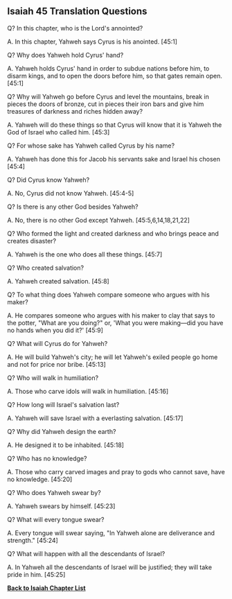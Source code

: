 ## Isaiah 45 Translation Questions ##

Q? In this chapter, who is the Lord's annointed?

A. In this chapter, Yahweh says Cyrus is his anointed. [45:1]

Q? Why does Yahweh hold Cyrus' hand?

A. Yahweh holds Cyrus' hand in order to subdue nations before him, to disarm kings, and to open the doors before him, so that gates remain open. [45:1]

Q? Why will Yahweh go before Cyrus and level the mountains, break in pieces the doors of bronze, cut in pieces their iron bars and give him treasures of darkness and riches hidden away?

A. Yahweh will do these things so that Cyrus will know that it is Yahweh the God of Israel who called him. [45:3]

Q? For whose sake has Yahweh called Cyrus by his name?

A. Yahweh has done this for Jacob his servants sake and Israel his chosen [45:4]

Q? Did Cyrus know Yahweh?

A. No, Cyrus did not know Yahweh. [45:4-5]

Q? Is there is any other God besides Yahweh?

A. No, there is no other God except Yahweh. [45:5,6,14,18,21,22]

Q? Who formed the light and created darkness and who brings peace and creates disaster?

A. Yahweh is the one who does all these things. [45:7]

Q? Who created salvation?

A. Yahweh created salvation. [45:8]

Q? To what thing does Yahweh compare someone who argues with his maker?

A. He compares someone who argues with his maker to clay that says to the potter, "What are you doing?" or, 'What you were making—did you have no hands when you did it?' [45:9]

Q? What will Cyrus do for Yahweh?

A. He will build Yahweh's city; he will let Yahweh's exiled people go home and not for price nor bribe. [45:13]

Q? Who will walk in humiliation?

A. Those who carve idols will walk in humiliation. [45:16]

Q? How long will Israel's salvation last?

A. Yahweh will save Israel with a everlasting salvation. [45:17]

Q? Why did Yahweh design the earth?

A. He designed it to be inhabited. [45:18]

Q? Who has no knowledge?

A. Those who carry carved images and pray to gods who cannot save, have no knowledge. [45:20]

Q? Who does Yahweh swear by?

A. Yahweh swears by himself. [45:23]

Q? What will every tongue swear?

A. Every tongue will swear saying, "In Yahweh alone are deliverance and strength." [45:24]

Q? What will happen with all the descendants of Israel?

A. In Yahweh all the descendants of Israel will be justified; they will take pride in him. [45:25]

__[Back to Isaiah Chapter List](./)__

